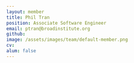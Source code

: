 ```yaml
---
layout: member
title: Phil Tran
position: Associate Software Engineer
email: ptran@broadinstitute.org
github: 
image: /assets/images/team/default-member.png
cv:
alum: false
---
```


